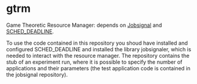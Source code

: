 gtrm
====

Game Theoretic Resource Manager: depends on [Jobsignal](https://github.com/martinamaggio/jobsignal "Jobsignal") and [SCHED_DEADLINE](https://github.com/jlelli/sched-deadline "SCHED_DEADLINE").

To use the code contained in this repository you shoud have installed and configured SCHED_DEADLINE and installed the library jobsignaler, which is needed to interact with the resource manager. The repository contains the stub of an experiment run, where it is possible to specify the number of applications and their parameters (the test application code is contained in the jobsignal repository).